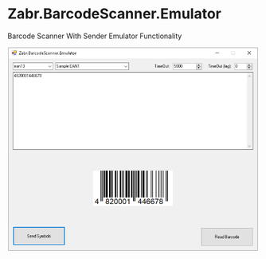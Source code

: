 # Zabr.BarcodeScanner.Emulator

Barcode Scanner With Sender Emulator Functionality

![logo](https://github.com/zabralex85/Zabr.BarcodeScanner.Emulator/blob/master/.img/img0.PNG)
